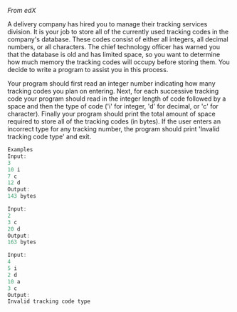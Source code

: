 *From edX*

A delivery company has hired you to manage their tracking services division. It is your job to store all of the currently used tracking codes in the company's database. These codes consist of either all integers, all decimal numbers, or all characters. The chief technology officer has warned you that the database is old and has limited space, so you want to determine how much memory the tracking codes will occupy before storing them. You decide to write a program to assist you in this process. 

Your program should first read an integer number indicating how many tracking codes you plan on entering. Next, for each successive tracking code your program should read in the integer length of code followed by a space and then the type of code ('i' for integer, 'd' for decimal, or 'c' for character). Finally your program should print the total amount of space required to store all of the tracking codes (in bytes). If the user enters an incorrect type for any tracking number, the program should print 'Invalid tracking code type' and exit.

```c
Examples
Input:
3
10 i
7 c
12 d 
Output:
143 bytes
```

```c
Input:
2
3 c
20 d
Output:
163 bytes
```
```c
Input:
4
5 i
2 d
10 a
3 c
Output:
Invalid tracking code type
```
